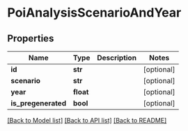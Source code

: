 # PoiAnalysisScenarioAndYear

## Properties
Name | Type | Description | Notes
------------ | ------------- | ------------- | -------------
**id** | **str** |  | [optional] 
**scenario** | **str** |  | [optional] 
**year** | **float** |  | [optional] 
**is_pregenerated** | **bool** |  | [optional] 

[[Back to Model list]](../README.md#documentation-for-models) [[Back to API list]](../README.md#documentation-for-api-endpoints) [[Back to README]](../README.md)

